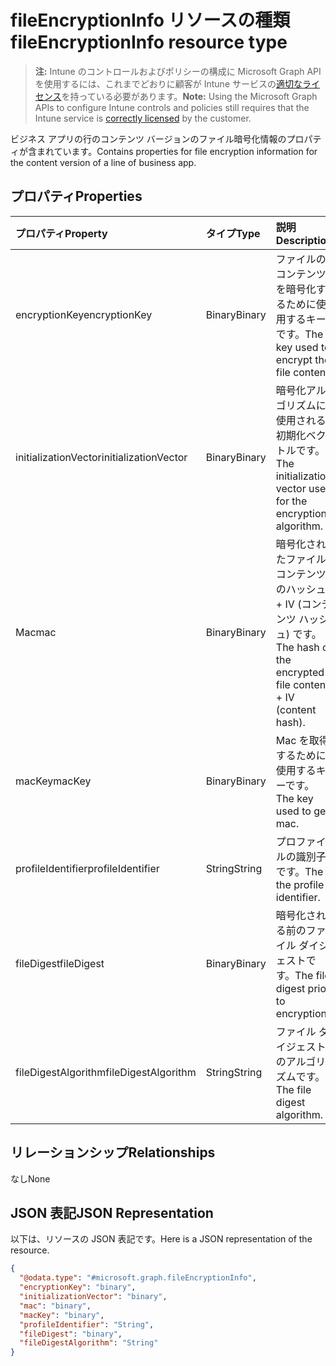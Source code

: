 # <a name="fileencryptioninfo-resource-type"></a><span data-ttu-id="4a82f-101">fileEncryptionInfo リソースの種類</span><span class="sxs-lookup"><span data-stu-id="4a82f-101">fileEncryptionInfo resource type</span></span>

> <span data-ttu-id="4a82f-102">**注:** Intune のコントロールおよびポリシーの構成に Microsoft Graph API を使用するには、これまでどおりに顧客が Intune サービスの[適切なライセンス](https://go.microsoft.com/fwlink/?linkid=839381)を持っている必要があります。</span><span class="sxs-lookup"><span data-stu-id="4a82f-102">**Note:** Using the Microsoft Graph APIs to configure Intune controls and policies still requires that the Intune service is [correctly licensed](https://go.microsoft.com/fwlink/?linkid=839381) by the customer.</span></span>

<span data-ttu-id="4a82f-103">ビジネス アプリの行のコンテンツ バージョンのファイル暗号化情報のプロパティが含まれています。</span><span class="sxs-lookup"><span data-stu-id="4a82f-103">Contains properties for file encryption information for the content version of a line of business app.</span></span>
## <a name="properties"></a><span data-ttu-id="4a82f-104">プロパティ</span><span class="sxs-lookup"><span data-stu-id="4a82f-104">Properties</span></span>
|<span data-ttu-id="4a82f-105">プロパティ</span><span class="sxs-lookup"><span data-stu-id="4a82f-105">Property</span></span>|<span data-ttu-id="4a82f-106">タイプ</span><span class="sxs-lookup"><span data-stu-id="4a82f-106">Type</span></span>|<span data-ttu-id="4a82f-107">説明</span><span class="sxs-lookup"><span data-stu-id="4a82f-107">Description</span></span>|
|:---|:---|:---|
|<span data-ttu-id="4a82f-108">encryptionKey</span><span class="sxs-lookup"><span data-stu-id="4a82f-108">encryptionKey</span></span>|<span data-ttu-id="4a82f-109">Binary</span><span class="sxs-lookup"><span data-stu-id="4a82f-109">Binary</span></span>|<span data-ttu-id="4a82f-110">ファイルのコンテンツを暗号化するために使用するキーです。</span><span class="sxs-lookup"><span data-stu-id="4a82f-110">The key used to encrypt the file content.</span></span>|
|<span data-ttu-id="4a82f-111">initializationVector</span><span class="sxs-lookup"><span data-stu-id="4a82f-111">initializationVector</span></span>|<span data-ttu-id="4a82f-112">Binary</span><span class="sxs-lookup"><span data-stu-id="4a82f-112">Binary</span></span>|<span data-ttu-id="4a82f-113">暗号化アルゴリズムに使用される初期化ベクトルです。</span><span class="sxs-lookup"><span data-stu-id="4a82f-113">The initialization vector used for the encryption algorithm.</span></span>|
|<span data-ttu-id="4a82f-114">Mac</span><span class="sxs-lookup"><span data-stu-id="4a82f-114">mac</span></span>|<span data-ttu-id="4a82f-115">Binary</span><span class="sxs-lookup"><span data-stu-id="4a82f-115">Binary</span></span>|<span data-ttu-id="4a82f-116">暗号化されたファイル コンテンツのハッシュ + IV (コンテンツ ハッシュ) です。</span><span class="sxs-lookup"><span data-stu-id="4a82f-116">The hash of the encrypted file content + IV (content hash).</span></span>|
|<span data-ttu-id="4a82f-117">macKey</span><span class="sxs-lookup"><span data-stu-id="4a82f-117">macKey</span></span>|<span data-ttu-id="4a82f-118">Binary</span><span class="sxs-lookup"><span data-stu-id="4a82f-118">Binary</span></span>|<span data-ttu-id="4a82f-119">Mac を取得するために使用するキーです。</span><span class="sxs-lookup"><span data-stu-id="4a82f-119">The key used to get mac.</span></span>|
|<span data-ttu-id="4a82f-120">profileIdentifier</span><span class="sxs-lookup"><span data-stu-id="4a82f-120">profileIdentifier</span></span>|<span data-ttu-id="4a82f-121">String</span><span class="sxs-lookup"><span data-stu-id="4a82f-121">String</span></span>|<span data-ttu-id="4a82f-122">プロファイルの識別子です。</span><span class="sxs-lookup"><span data-stu-id="4a82f-122">The the profile identifier.</span></span>|
|<span data-ttu-id="4a82f-123">fileDigest</span><span class="sxs-lookup"><span data-stu-id="4a82f-123">fileDigest</span></span>|<span data-ttu-id="4a82f-124">Binary</span><span class="sxs-lookup"><span data-stu-id="4a82f-124">Binary</span></span>|<span data-ttu-id="4a82f-125">暗号化される前のファイル ダイジェストです。</span><span class="sxs-lookup"><span data-stu-id="4a82f-125">The file digest prior to encryption.</span></span>|
|<span data-ttu-id="4a82f-126">fileDigestAlgorithm</span><span class="sxs-lookup"><span data-stu-id="4a82f-126">fileDigestAlgorithm</span></span>|<span data-ttu-id="4a82f-127">String</span><span class="sxs-lookup"><span data-stu-id="4a82f-127">String</span></span>|<span data-ttu-id="4a82f-128">ファイル ダイジェストのアルゴリズムです。</span><span class="sxs-lookup"><span data-stu-id="4a82f-128">The file digest algorithm.</span></span>|

## <a name="relationships"></a><span data-ttu-id="4a82f-129">リレーションシップ</span><span class="sxs-lookup"><span data-stu-id="4a82f-129">Relationships</span></span>
<span data-ttu-id="4a82f-130">なし</span><span class="sxs-lookup"><span data-stu-id="4a82f-130">None</span></span>
## <a name="json-representation"></a><span data-ttu-id="4a82f-131">JSON 表記</span><span class="sxs-lookup"><span data-stu-id="4a82f-131">JSON Representation</span></span>
<span data-ttu-id="4a82f-132">以下は、リソースの JSON 表記です。</span><span class="sxs-lookup"><span data-stu-id="4a82f-132">Here is a JSON representation of the resource.</span></span>
<!--{
  "blockType": "resource",
  "@odata.type": "microsoft.graph.fileEncryptionInfo"
}-->
``` json
{
  "@odata.type": "#microsoft.graph.fileEncryptionInfo",
  "encryptionKey": "binary",
  "initializationVector": "binary",
  "mac": "binary",
  "macKey": "binary",
  "profileIdentifier": "String",
  "fileDigest": "binary",
  "fileDigestAlgorithm": "String"
}
```



